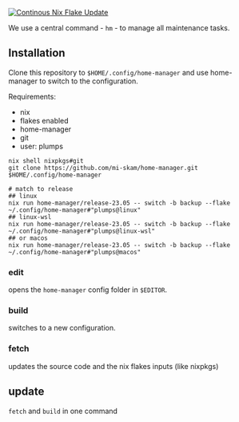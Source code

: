 [![Continous Nix Flake Update](https://github.com/mi-skam/home-manager/actions/workflows/nix-update.yml/badge.svg)](https://github.com/mi-skam/home-manager/actions/workflows/nix-update.yml)

We use a central command - `hm` - to manage all maintenance tasks.

## Installation

Clone this repository to `$HOME/.config/home-manager` and use home-manager to switch to the configuration.

Requirements:
- nix
- flakes enabled
- home-manager
- git
- user: plumps

```
nix shell nixpkgs#git
git clone https://github.com/mi-skam/home-manager.git $HOME/.config/home-manager

# match to release
## linux
nix run home-manager/release-23.05 -- switch -b backup --flake ~/.config/home-manager#"plumps@linux"
## linux-wsl
nix run home-manager/release-23.05 -- switch -b backup --flake ~/.config/home-manager#"plumps@linux-wsl"
## or macos
nix run home-manager/release-23.05 -- switch -b backup --flake ~/.config/home-manager#"plumps@macos"
```

### edit
opens the `home-manager` config folder in `$EDITOR`.

### build
switches to a new configuration.

### fetch
updates the source code and the nix flakes inputs (like nixpkgs)

## update
`fetch` and `build` in one command
